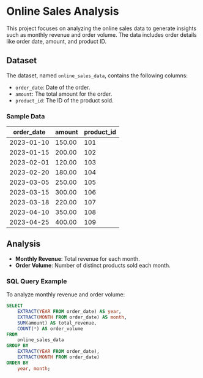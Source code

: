 # Online Sales Analysis

This project focuses on analyzing the online sales data to generate insights such as monthly revenue and order volume. The data includes order details like order date, amount, and product ID.

## Dataset

The dataset, named `online_sales_data`, contains the following columns:

- `order_date`: Date of the order.
- `amount`: The total amount for the order.
- `product_id`: The ID of the product sold.

### Sample Data

| order_date | amount | product_id |
|------------|--------|------------|
| 2023-01-10 | 150.00 | 101        |
| 2023-01-15 | 200.00 | 102        |
| 2023-02-01 | 120.00 | 103        |
| 2023-02-20 | 180.00 | 104        |
| 2023-03-05 | 250.00 | 105        |
| 2023-03-15 | 300.00 | 106        |
| 2023-03-18 | 220.00 | 107        |
| 2023-04-10 | 350.00 | 108        |
| 2023-04-25 | 400.00 | 109        |

## Analysis

- **Monthly Revenue**: Total revenue for each month.
- **Order Volume**: Number of distinct products sold each month.

### SQL Query Example

To analyze monthly revenue and order volume:

```sql
SELECT
    EXTRACT(YEAR FROM order_date) AS year,
    EXTRACT(MONTH FROM order_date) AS month,
    SUM(amount) AS total_revenue,
    COUNT(*) AS order_volume
FROM
    online_sales_data
GROUP BY
    EXTRACT(YEAR FROM order_date),
    EXTRACT(MONTH FROM order_date)
ORDER BY
    year, month;

